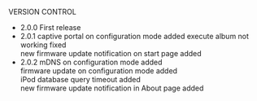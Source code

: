 VERSION CONTROL
- 2.0.0
First release
- 2.0.1
captive portal on configuration mode added
execute album not working fixed<br>
new firmware update notification on start page added<br>
- 2.0.2
mDNS on configuration mode added<br>
firmware update on configuration mode added<br>
iPod database query timeout added<br>
new firmware update notification in About page added<br>
